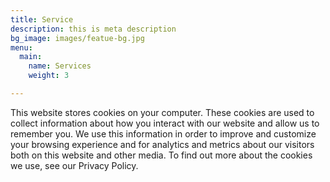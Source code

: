```yaml
---
title: Service
description: this is meta description
bg_image: images/featue-bg.jpg
menu:
  main:
    name: Services
    weight: 3

---
```

This website stores cookies on your computer. These cookies are used to collect information about how you interact with our website and allow us to remember you. We use this information in order to improve and customize your browsing experience and for analytics and metrics about our visitors both on this website and other media. To find out more about the cookies we use, see our Privacy Policy.